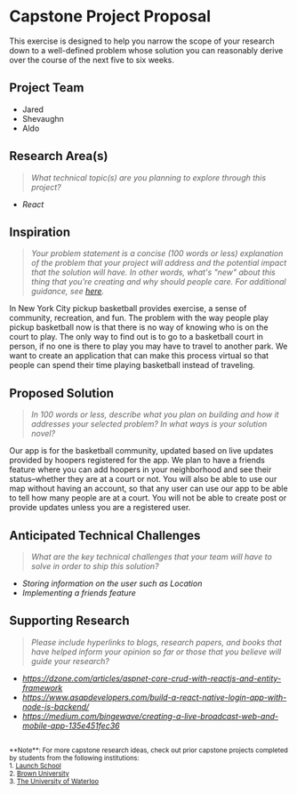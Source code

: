 # Capstone Project Proposal

This exercise is designed to help you narrow the scope of your research down to a well-defined problem whose solution you can reasonably derive over the course of the next five to six weeks. 


## Project Team
* Jared
* Shevaughn
* Aldo
  
## Research Area(s)
> _What technical topic(s) are you planning to explore through this project?_
* _React_


## Inspiration
> _Your problem statement is a concise (100 words or less) explanation of the problem that your project will address and the potential impact that the solution will have. In other words, what's "new" about this thing that you're creating and why should people care. For additional guidance, see [here](https://www.scribbr.com/research-process/problem-statement/)._

In New York City pickup basketball provides exercise, a sense of community, recreation, and fun. The problem with the way people play pickup basketball now is that there is no way of knowing who is on the court to play. The only way to find out is to go to a basketball court in person, if no one is there to play you may have to travel to another park. We want to create an application that can make this process virtual so that people can spend their time playing basketball instead of traveling. 

## Proposed Solution
> _In 100 words or less, describe what you plan on building and how it addresses your selected problem? In what ways is your solution novel?_

Our app is for the basketball community, updated based on live updates provided by hoopers registered for the app. We plan to have a friends feature where you can add hoopers in your neighborhood and see their status–whether they are at a court or not. You will also be able to use our map without having an account, so that any user can use our app to be able to tell how many people are at a court. You will not be able to create post or provide updates unless you are a registered user.

## Anticipated Technical Challenges
> _What are the key technical challenges that your team will have to solve in order to ship this solution?_
* _Storing information on the user such as Location_
* _Implementing a friends feature_

## Supporting Research
> _Please include hyperlinks to blogs, research papers, and books that have helped inform your opinion so far or those that you believe will guide your research?_
* _https://dzone.com/articles/aspnet-core-crud-with-reactjs-and-entity-framework_
* _https://www.asapdevelopers.com/build-a-react-native-login-app-with-node-js-backend/_
* _https://medium.com/bingewave/creating-a-live-broadcast-web-and-mobile-app-135e451fec36_

##
<sup>
  **Note**: For more capstone research ideas, check out prior capstone projects completed by students from the following institutions:
  <br />
  1. <a href="https://launchschool.com/capstone#capstone-projects">Launch School</a>
  <br />
  2. <a href="https://cs.brown.edu/research/pubs/theses/capstones/">Brown University</a>
  <br />
  3. <a href="https://uwaterloo.ca/capstone-design/2017-software-capstone-design-projects">The University of Waterloo</a>
</sup>

